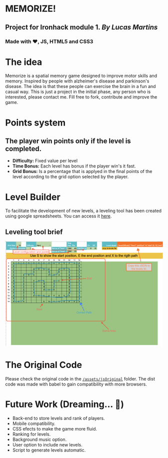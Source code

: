 # MEMORIZE!

## Project for Ironhack module 1. *By Lucas Martins*

### Made with :heart:, JS, HTML5 and CSS3

# The idea

Memorize is a spatial memory game designed to improve motor skills and memory. Inspired by people with alzheimer's disease and parkinson's disease. The idea is that these people can exercise the brain in a fun and casual way. This is just a project in the initial phase, any person who is interested, please contact me. Fill free to fork, contribute and improve the game.

# Points system

## The player win points only if the level is completed.

- **Difficulty:** Fixed value per level
- **Time Bonus:** Each level has bonus if the player win's it fast.
- **Grid Bonus:** Is a percentage that is applyed in the final points of the level according to the grid option selected by the player.

# Level Builder

To facilitate the development of new levels, a leveling tool has been created using google spreadsheets. You can access it [here](https://docs.google.com/spreadsheets/d/1Xfvp44btVPaA8RMmJYG0vvtgJaXpu-JWN3nHUTYe5gA).

## Leveling tool brief

![Leveling tool tutorial](https://github.com/lsmar/Ironhack_M1_Game_Project/blob/master/assets/images/readme/LevelingTool.png)

# The Original Code

Please check the original code in the [`/assets/jsOriginal`](https://github.com/lsmar/Ironhack_M1_Game_Project/tree/master/assets/jsOriginal) folder. The dist code was made with babel to gain compatibility with more browsers.

# Future Work (Dreaming... 💭)

- Back-end to store levels and rank of players.
- Mobile compatibility.
- CSS efects to make the game more fluid.
- Ranking for levels.
- Background music option.
- User option to include new levels.
- Script to generate levels automatic.
